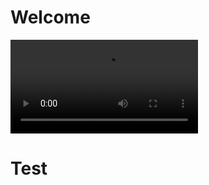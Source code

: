 # Welcome

![Video](https://github.com/durikr/rockPaperScissorsSimulator/blob/main/Simulator.mov)


# Test